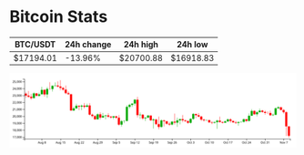 # Bitcoin Stats

BTC/USDT|24h change|24h high|24h low|
|---|---|---|---|
|$17194.01|-13.96%|$20700.88|$16918.83|

<img src="./chart.svg">
